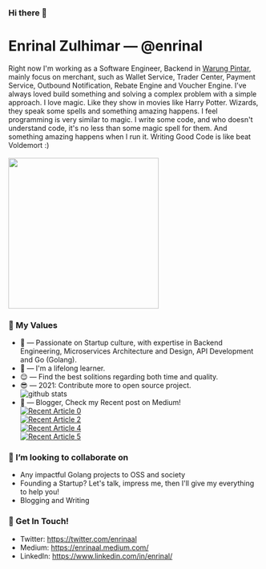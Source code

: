 ### Hi there 👋

# Enrinal Zulhimar &mdash; @enrinal

Right now I'm working as a Software Engineer, Backend in [Warung Pintar](http://warungpintar.co), mainly focus on merchant, such as Wallet Service, Trader Center, Payment Service, Outbound Notification, Rebate Engine and Voucher Engine. I’ve always loved build something and solving a complex problem with a simple approach. I love magic. Like they show in movies like Harry Potter. Wizards, they speak some spells and something amazing happens. I feel programming is very similar to magic. I write some code, and who doesn't understand code, it's no less than some magic spell for them. And something amazing happens when I run it. Writing Good Code is like beat Voldemort :) 
<br><br>
<img src="https://media.giphy.com/media/qPCln5TSOsdRS/giphy-downsized.gif"  width="300" />



### 🌱 My Values
- 🤔 &mdash; Passionate on Startup culture, with expertise in Backend Engineering, Microservices Architecture and Design, API Development and Go (Golang). <br> 
- 🌱 &mdash; I'm a lifelong learner.
- 😌 &mdash; Find the best solitions regarding both time and quality.
- 😎 &mdash; 2021: Contribute more to open source project. <br> ![github stats](https://github-readme-stats.vercel.app/api?username=enrinal&show_icons=true)
- 📝 &mdash; Blogger, Check my Recent post on Medium! 
    <br> <a target="_blank" href="https://github-readme-medium-recent-article.vercel.app/medium/@enrinaal/0"><img src="https://github-readme-medium-recent-article.vercel.app/medium/@enrinaal/0" alt="Recent Article 0"></a>
    <br> <a target="_blank" href="https://github-readme-medium-recent-article.vercel.app/medium/@enrinaal/2"><img src="https://github-readme-medium-recent-article.vercel.app/medium/@enrinaal/2" alt="Recent Article 2"></a>
    <br> <a target="_blank" href="https://github-readme-medium-recent-article.vercel.app/medium/@enrinaal/4"><img src="https://github-readme-medium-recent-article.vercel.app/medium/@enrinaal/4" alt="Recent Article 4"></a>
    <br> <a target="_blank" href="https://github-readme-medium-recent-article.vercel.app/medium/@enrinaal/5"><img src="https://github-readme-medium-recent-article.vercel.app/medium/@enrinaal/5" alt="Recent Article 5"></a>


### 👯 I’m looking to collaborate on
- Any impactful Golang projects to OSS and society
- Founding a Startup? Let's talk, impress me, then I'll give my everything to help you!
- Blogging and Writing 

### 📮 Get In Touch!
- Twitter: https://twitter.com/enrinaal
- Medium: https://enrinaal.medium.com/
- LinkedIn: https://www.linkedin.com/in/enrinal/




